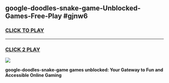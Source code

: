 
## google-doodles-snake-game-Unblocked-Games-Free-Play #gjnw6
<h3>
<a href="https://us.freeplayer.one?title=google-doodles-snake-game&ref=9M">CLICK TO PLAY</a></h3>
<hr>

<h3>
<a href="https://us.freeplayer.one?title=google-doodles-snake-game&ref=9M">CLICK 2 PLAY</a>
  
</h3>

<a href="https://us.freeplayer.one?title=google-doodles-snake-game&ref=9M"><img src="https://clearcache.store/games.png"></a>


**google-doodles-snake-game games unblocked: Your Gateway to Fun and Accessible Online Gaming**
